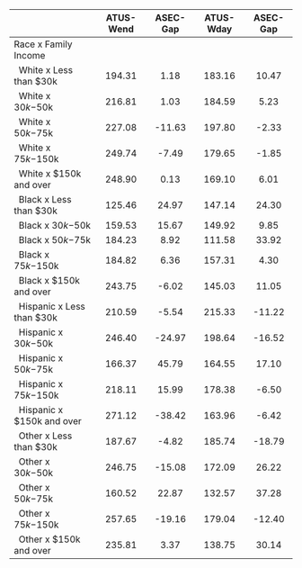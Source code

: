 
|                      |    ATUS-Wend |     ASEC-Gap |    ATUS-Wday |     ASEC-Gap |
| -------------------- | :----------: | :----------: | :----------: | :----------: |
| Race x Family Income |              |              |              |              |
| &nbsp;&nbsp;White x Less than $30k |       194.31 |         1.18 |       183.16 |        10.47 |
| &nbsp;&nbsp;White x $30k-$50k |       216.81 |         1.03 |       184.59 |         5.23 |
| &nbsp;&nbsp;White x $50k-$75k |       227.08 |       -11.63 |       197.80 |        -2.33 |
| &nbsp;&nbsp;White x $75k-$150k |       249.74 |        -7.49 |       179.65 |        -1.85 |
| &nbsp;&nbsp;White x $150k and over |       248.90 |         0.13 |       169.10 |         6.01 |
| &nbsp;&nbsp;Black x Less than $30k |       125.46 |        24.97 |       147.14 |        24.30 |
| &nbsp;&nbsp;Black x $30k-$50k |       159.53 |        15.67 |       149.92 |         9.85 |
| &nbsp;&nbsp;Black x $50k-$75k |       184.23 |         8.92 |       111.58 |        33.92 |
| &nbsp;&nbsp;Black x $75k-$150k |       184.82 |         6.36 |       157.31 |         4.30 |
| &nbsp;&nbsp;Black x $150k and over |       243.75 |        -6.02 |       145.03 |        11.05 |
| &nbsp;&nbsp;Hispanic x Less than $30k |       210.59 |        -5.54 |       215.33 |       -11.22 |
| &nbsp;&nbsp;Hispanic x $30k-$50k |       246.40 |       -24.97 |       198.64 |       -16.52 |
| &nbsp;&nbsp;Hispanic x $50k-$75k |       166.37 |        45.79 |       164.55 |        17.10 |
| &nbsp;&nbsp;Hispanic x $75k-$150k |       218.11 |        15.99 |       178.38 |        -6.50 |
| &nbsp;&nbsp;Hispanic x $150k and over |       271.12 |       -38.42 |       163.96 |        -6.42 |
| &nbsp;&nbsp;Other x Less than $30k |       187.67 |        -4.82 |       185.74 |       -18.79 |
| &nbsp;&nbsp;Other x $30k-$50k |       246.75 |       -15.08 |       172.09 |        26.22 |
| &nbsp;&nbsp;Other x $50k-$75k |       160.52 |        22.87 |       132.57 |        37.28 |
| &nbsp;&nbsp;Other x $75k-$150k |       257.65 |       -19.16 |       179.04 |       -12.40 |
| &nbsp;&nbsp;Other x $150k and over |       235.81 |         3.37 |       138.75 |        30.14 |

